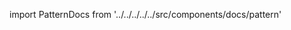 ---
---

import PatternDocs from '../../../../../src/components/docs/pattern'

<PatternDocs pattern='simon' />
